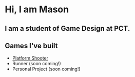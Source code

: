 # Hi, I am Mason 
## I am a student of Game Design at PCT.


## Games I've built 
* [Platform Shooter](https://masonchambers7675.github.io/shooter-game/)
* Runner (soon coming!)
* Personal Project (soon coming!)
